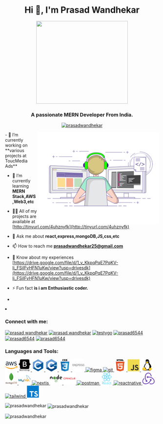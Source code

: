 <h1 align="center">Hi 👋, I'm Prasad Wandhekar</h1>
<!-- <h3 align="center">A passionate MERN Developer from India</h3>
 -->
<div align="center" "> <img src="https://65be5d6df775d9a2229d7dec--tourmaline-gumdrop-14dad4.netlify.app/images/pasha.png" height="270" width="300"  border-radius="20"> </div>
<h3 align="center">A passionate MERN Developer From India.</h3>





<p align="center"> <a href="https://github.com/ryo-ma/github-profile-trophy"><img src="https://github-profile-trophy.vercel.app/?username=prasadwandhekar" alt="prasadwandhekar"  /></a> </p>

<div>
  <div>
  <img align="right" alt="Coding" width="400" src="https://raw.githubusercontent.com/devSouvik/devSouvik/master/gif3.gif">
</div>
  <div align="left">
- 🔭 I’m currently working on **various projects at ToucMedia Ads**

- 🌱 I’m currently learning **MERN Stack,AWS,Web3,etc**

- 👨‍💻 All of my projects are available at [http://tinyurl.com/4uhznyfk](http://tinyurl.com/4uhznyfk)

- 💬 Ask me about **react,express,mongoDB,JS,css,etc**

- 📫 How to reach me **prasadwandhekar25@gmail.com**

- 📄 Know about my experiences [https://drive.google.com/file/d/1_y_KkpqPqE7PqKV-Ii_FSiIFvHFN1uKw/view?usp=drivesdk](https://drive.google.com/file/d/1_y_KkpqPqE7PqKV-Ii_FSiIFvHFN1uKw/view?usp=drivesdk)

- ⚡ Fun fact **is i am Enthusiastic coder.**
- </div>


- </div>

<h3 align="left">Connect with me:</h3>
<p align="left">
<a href="https://linkedin.com/in/prasad wandhekar" target="blank"><img align="center" src="https://raw.githubusercontent.com/rahuldkjain/github-profile-readme-generator/master/src/images/icons/Social/linked-in-alt.svg" alt="prasad wandhekar" height="30" width="40" /></a>
<a href="https://instagram.com/prasad.wandhekar" target="blank"><img align="center" src="https://raw.githubusercontent.com/rahuldkjain/github-profile-readme-generator/master/src/images/icons/Social/instagram.svg" alt="prasad.wandhekar" height="30" width="40" /></a>
<a href="https://www.youtube.com/c/testygo" target="blank"><img align="center" src="https://raw.githubusercontent.com/rahuldkjain/github-profile-readme-generator/master/src/images/icons/Social/youtube.svg" alt="testygo" height="30" width="40" /></a>
<a href="https://www.codechef.com/users/prasad6544" target="blank"><img align="center" src="https://cdn.jsdelivr.net/npm/simple-icons@3.1.0/icons/codechef.svg" alt="prasad6544" height="30" width="40" /></a>
<a href="https://www.leetcode.com/prasad6544" target="blank"><img align="center" src="https://raw.githubusercontent.com/rahuldkjain/github-profile-readme-generator/master/src/images/icons/Social/leet-code.svg" alt="prasad6544" height="30" width="40" /></a>
<a href="https://discord.gg/prasad6544" target="blank"><img align="center" src="https://raw.githubusercontent.com/rahuldkjain/github-profile-readme-generator/master/src/images/icons/Social/discord.svg" alt="prasad6544" height="30" width="40" /></a>
</p>

<h3 align="left">Languages and Tools:</h3>
<p align="left"> <a href="https://aws.amazon.com" target="_blank" rel="noreferrer"> <img src="https://raw.githubusercontent.com/devicons/devicon/master/icons/amazonwebservices/amazonwebservices-original-wordmark.svg" alt="aws" width="40" height="40"/> </a> <a href="https://getbootstrap.com" target="_blank" rel="noreferrer"> <img src="https://raw.githubusercontent.com/devicons/devicon/master/icons/bootstrap/bootstrap-plain-wordmark.svg" alt="bootstrap" width="40" height="40"/> </a> <a href="https://www.cprogramming.com/" target="_blank" rel="noreferrer"> <img src="https://raw.githubusercontent.com/devicons/devicon/master/icons/c/c-original.svg" alt="c" width="40" height="40"/> </a> <a href="https://www.w3schools.com/cpp/" target="_blank" rel="noreferrer"> <img src="https://raw.githubusercontent.com/devicons/devicon/master/icons/cplusplus/cplusplus-original.svg" alt="cplusplus" width="40" height="40"/> </a> <a href="https://www.w3schools.com/css/" target="_blank" rel="noreferrer"> <img src="https://raw.githubusercontent.com/devicons/devicon/master/icons/css3/css3-original-wordmark.svg" alt="css3" width="40" height="40"/> </a> <a href="https://expressjs.com" target="_blank" rel="noreferrer"> <img src="https://raw.githubusercontent.com/devicons/devicon/master/icons/express/express-original-wordmark.svg" alt="express" width="40" height="40"/> </a> <a href="https://www.figma.com/" target="_blank" rel="noreferrer"> <img src="https://www.vectorlogo.zone/logos/figma/figma-icon.svg" alt="figma" width="40" height="40"/> </a> <a href="https://git-scm.com/" target="_blank" rel="noreferrer"> <img src="https://www.vectorlogo.zone/logos/git-scm/git-scm-icon.svg" alt="git" width="40" height="40"/> </a> <a href="https://www.w3.org/html/" target="_blank" rel="noreferrer"> <img src="https://raw.githubusercontent.com/devicons/devicon/master/icons/html5/html5-original-wordmark.svg" alt="html5" width="40" height="40"/> </a> <a href="https://developer.mozilla.org/en-US/docs/Web/JavaScript" target="_blank" rel="noreferrer"> <img src="https://raw.githubusercontent.com/devicons/devicon/master/icons/javascript/javascript-original.svg" alt="javascript" width="40" height="40"/> </a> <a href="https://www.linux.org/" target="_blank" rel="noreferrer"> <img src="https://raw.githubusercontent.com/devicons/devicon/master/icons/linux/linux-original.svg" alt="linux" width="40" height="40"/> </a> <a href="https://www.mongodb.com/" target="_blank" rel="noreferrer"> <img src="https://raw.githubusercontent.com/devicons/devicon/master/icons/mongodb/mongodb-original-wordmark.svg" alt="mongodb" width="40" height="40"/> </a> <a href="https://www.mysql.com/" target="_blank" rel="noreferrer"> <img src="https://raw.githubusercontent.com/devicons/devicon/master/icons/mysql/mysql-original-wordmark.svg" alt="mysql" width="40" height="40"/> </a> <a href="https://nextjs.org/" target="_blank" rel="noreferrer"> <img src="https://cdn.worldvectorlogo.com/logos/nextjs-2.svg" alt="nextjs" width="40" height="40"/> </a> <a href="https://nodejs.org" target="_blank" rel="noreferrer"> <img src="https://raw.githubusercontent.com/devicons/devicon/master/icons/nodejs/nodejs-original-wordmark.svg" alt="nodejs" width="40" height="40"/> </a> <a href="https://www.oracle.com/" target="_blank" rel="noreferrer"> <img src="https://raw.githubusercontent.com/devicons/devicon/master/icons/oracle/oracle-original.svg" alt="oracle" width="40" height="40"/> </a> <a href="https://postman.com" target="_blank" rel="noreferrer"> <img src="https://www.vectorlogo.zone/logos/getpostman/getpostman-icon.svg" alt="postman" width="40" height="40"/> </a> <a href="https://reactjs.org/" target="_blank" rel="noreferrer"> <img src="https://raw.githubusercontent.com/devicons/devicon/master/icons/react/react-original-wordmark.svg" alt="react" width="40" height="40"/> </a> <a href="https://reactnative.dev/" target="_blank" rel="noreferrer"> <img src="https://reactnative.dev/img/header_logo.svg" alt="reactnative" width="40" height="40"/> </a> <a href="https://redux.js.org" target="_blank" rel="noreferrer"> <img src="https://raw.githubusercontent.com/devicons/devicon/master/icons/redux/redux-original.svg" alt="redux" width="40" height="40"/> </a> <a href="https://tailwindcss.com/" target="_blank" rel="noreferrer"> <img src="https://www.vectorlogo.zone/logos/tailwindcss/tailwindcss-icon.svg" alt="tailwind" width="40" height="40"/> </a> <a href="https://www.typescriptlang.org/" target="_blank" rel="noreferrer"> <img src="https://raw.githubusercontent.com/devicons/devicon/master/icons/typescript/typescript-original.svg" alt="typescript" width="40" height="40"/> </a> </p>

<p><img align="left" src="https://github-readme-stats.vercel.app/api/top-langs?username=prasadwandhekar&show_icons=true&locale=en&layout=compact" alt="prasadwandhekar" /></p>

<p>&nbsp;<img align="center" src="https://github-readme-stats.vercel.app/api?username=prasadwandhekar&show_icons=true&locale=en" alt="prasadwandhekar" /></p>

<p><img align="center" src="https://github-readme-streak-stats.herokuapp.com/?user=prasadwandhekar&" alt="prasadwandhekar" /></p>
